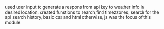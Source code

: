used user input to generate a respons from api key to weather info in desired location, created funstions to search,find timezzones, search  for the api search history, basic css and html otherwise, js was the focus of this module
